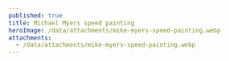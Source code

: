 ```yaml
---
published: true
title: Michael Myers speed painting
heroImage: /data/attachments/mike-myers-speed-painting.webp
attachments:
  - /data/attachments/mike-myers-speed-painting.webp
---
```

